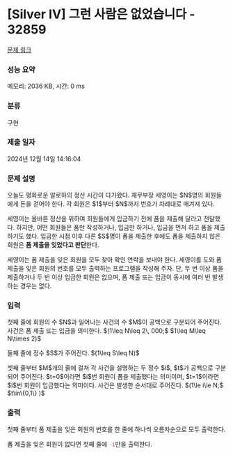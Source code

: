 # [Silver IV] 그런 사람은 없었습니다 - 32859 

[문제 링크](https://www.acmicpc.net/problem/32859) 

### 성능 요약

메모리: 2036 KB, 시간: 0 ms

### 분류

구현

### 제출 일자

2024년 12월 14일 14:16:04

### 문제 설명

<p>오늘도 평화로운 알로하의 정산 시간이 다가왔다. 재무부장 세영이는 $N$명의 회원들에게 돈을 걷어야 한다. 각 회원은 $1$부터 $N$까지 번호가 차례대로 매겨져 있다.</p>

<p>세영이는 올바른 정산을 위하여 회원들에게 입금하기 전에 폼을 제출해 달라고 전달했다. 하지만, 어떤 회원들은 폼만 작성하거나, 입금만 하거나, 입금을 먼저 하고 폼을 제출하기도 했다. 입금한 시점 이후 다른 $S$명이 폼을 제출한 후에도 폼을 제출하지 않은 회원은 <strong>폼 제출을 잊었다고 판단</strong>한다.</p>

<p>세영이는 폼 제출을 잊은 회원을 모두 찾아 확인 연락을 보내야 한다. 세영이를 도와 폼 제출을 잊은 회원의 번호를 모두 출력하는 프로그램을 작성해 주자. 단, 두 번 이상 폼을 제출하거나 두 번 이상 입금한 회원은 없으며, 폼 제출 또는 입금이 동시에 여러 번 발생하는 경우는 없다.</p>

### 입력 

 <p>첫째 줄에 회원의 수 $N$과 일어나는 사건의 수 $M$이 공백으로 구분되어 주어진다. 사건은 폼 제출 또는 입금을 의미한다. $(1\leq N\leq 2\, 000;$ $1\leq M\leq N\times 2)$</p>

<p>둘째 줄에 정수 $S$가 주어진다. $(1\leq S\leq N)$</p>

<p>셋째 줄부터 $M$개의 줄에 걸쳐 각 사건을 설명하는 두 정수 $i$, $t$가 공백으로 구분되어 주어진다. $t=0$이라면 $i$번 회원이 폼을 제출했다는 의미이며, $t=1$이라면 $i$번 회원이 입금했다는 의미이다. 사건은 발생한 순서대로 주어진다. $(1\le i\le N;$ $t\in\{0,1\} )$</p>

### 출력 

 <p>첫째 줄부터 폼 제출을 잊은 회원의 번호를 한 줄에 하나씩 오름차순으로 모두 출력한다.</p>

<p>폼 제출을 잊은 회원이 없다면 첫째 줄에 <span style="color:#e74c3c;"><code>-1</code></span>만을 출력한다.</p>

